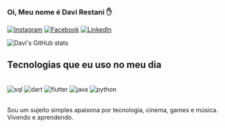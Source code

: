 ### Oi, Meu nome é Davi Restani ✋

[![Instagram](https://img.shields.io/badge/Instagram-E4405F?style=for-the-badge&logo=instagram&logoColor=white)](https://instagram.com/restanidavi)
[![Facebook](	https://img.shields.io/badge/Facebook-1877F2?style=for-the-badge&logo=facebook&logoColor=white)](https://facebook.com/davirestani)
[![LinkedIn](https://img.shields.io/badge/LinkedIn-0077B5?style=for-the-badge&logo=linkedin&logoColor=white)](linkedin.com/in/davi-restani-76194017a)

![Davi's GitHub stats](https://github-readme-stats.vercel.app/api?username=DaviRestani&show_icons=true&theme=tokyonight)

## Tecnologias que eu uso no meu dia

<div style="display: inline_block"><br/>
  <img align="center" alt="sql" src="https://img.shields.io/badge/MySQL-00000F?style=for-the-badge&logo=mysql&logoColor=white"/>
  <img align="center" alt="dart" src="https://img.shields.io/badge/Dart-0175C2?style=for-the-badge&logo=dart&logoColor=white"/>
  <img align="center" alt="flutter" src="https://img.shields.io/badge/Flutter-02569B?style=for-the-badge&logo=flutter&logoColor=white"/>
  <img align="center" alt="java" src="https://img.shields.io/badge/Java-ED8B00?style=for-the-badge&logo=java&logoColor=white"/>
  <img align="center" alt="python" src="https://img.shields.io/badge/Python-3776AB?style=for-the-badge&logo=python&logoColor=white"/>
 </div><br/>
 
 Sou um sujeito simples apaixona por tecnologia, cinema, games e música. Vivendo e aprendendo.
 
